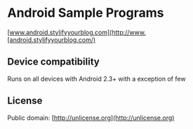 # Android Sample Programs #

[www.android.stylifyyourblog.com](http://www.[android.stylifyyourblog.com/)
	
## Device compatibility ##

Runs on all devices with Android 2.3+ with a exception of few

## License ##

Public domain: [http://unlicense.org](http://unlicense.org)